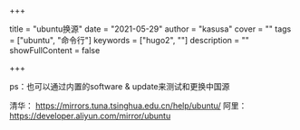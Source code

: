 +++

title = "ubuntu换源"
date = "2021-05-29"
author = "kasusa"
cover = ""
tags = ["ubuntu", "命令行"]
keywords = ["hugo2", ""]
description = ""
showFullContent = false

+++

ps：也可以通过内置的software & update来测试和更换中国源

清华： https://mirrors.tuna.tsinghua.edu.cn/help/ubuntu/
阿里： https://developer.aliyun.com/mirror/ubuntu


